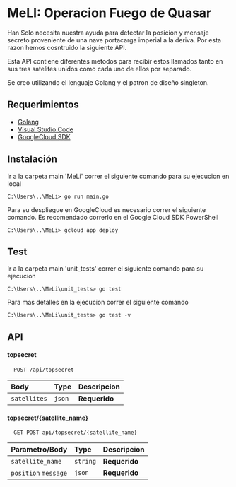 
# MeLI: Operacion Fuego de Quasar

Han Solo necesita nuestra ayuda para detectar la posicion y mensaje secreto proveniente de una nave portacarga imperial a la deriva.
Por esta razon hemos cosntruido la siguiente API.

Esta API contiene diferentes metodos para recibir estos llamados tanto en sus tres satelites unidos como cada uno de ellos por separado.

Se creo utilizando el lenguaje Golang y el patron de diseño singleton.




## Requerimientos

* [Golang](https://go.dev/)
* [Visual Studio Code](https://code.visualstudio.com/)
* [GoogleCloud SDK](https://cloud.google.com/appengine?utm_source=google&utm_medium=cpc&utm_campaign=latam-CO-all-es-dr-BKWS-all-all-trial-e-dr-1011454-LUAC0009157&utm_content=text-ad-none-any-DEV_c-CRE_545476760830-ADGP_Hybrid%20%7C%20BKWS%20-%20EXA%20%7C%20Txt%20~%20Compute_App-Engine-KWID_43700042625185793-kwd-372661972204&utm_term=KW_google%20app%20engine-ST_Google%20App%20Engine&gclid=EAIaIQobChMI6MXLpIud-QIVSIBQBh0RsQ49EAAYASAAEgKGX_D_BwE&gclsrc=aw.ds)

## Instalación

Ir a la carpeta main 'MeLi' correr el siguiente comando para su ejecucion en local

```console
C:\Users\..\MeLi> go run main.go
```

Para su despliegue en GoogleCloud es necesario correr el siguiente comando. Es recomendado correrlo en el Google Cloud SDK PowerShell

```console
C:\Users\..\MeLi> gcloud app deploy
```

## Test

Ir a la carpeta main 'unit_tests' correr el siguiente comando para su ejecucion 

```console
C:\Users\..\MeLi\unit_tests> go test
```

Para mas detalles en la ejecucion correr el siguiente comando 

```console
C:\Users\..\MeLi\unit_tests> go test -v
```
    
## API

#### topsecret

```http
  POST /api/topsecret
```

| Body | Type     | Descripcion                |
| :-------- | :------- | :------------------------- |
| `satellites` | `json` | **Requerido**

#### topsecret/{satellite_name}

```http
  GET POST api/topsecret/{satellite_name}
```

| Parametro/Body | Type     | Descripcion                       |
| :-------- | :------- | :-------------------------------- |
| `satellite_name`     | `string` | **Requerido**
| `position` `message` | `json`   | **Requerido**

